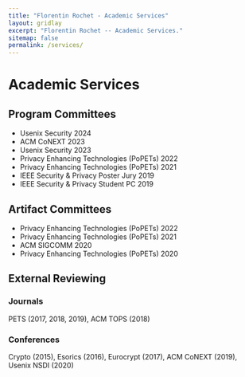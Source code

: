 ```yaml
---
title: "Florentin Rochet - Academic Services"
layout: gridlay
excerpt: "Florentin Rochet -- Academic Services."
sitemap: false
permalink: /services/
---
```


# Academic Services

## Program Committees

- Usenix Security 2024
- ACM CoNEXT 2023
- Usenix Security 2023
- Privacy Enhancing Technologies (PoPETs) 2022
- Privacy Enhancing Technologies (PoPETs) 2021
- IEEE Security & Privacy Poster Jury 2019
- IEEE Security & Privacy Student PC 2019

## Artifact Committees

- Privacy Enhancing Technologies (PoPETs) 2022
- Privacy Enhancing Technologies (PoPETs) 2021
- ACM SIGCOMM 2020
- Privacy Enhancing Technologies (PoPETs) 2020

## External Reviewing

### Journals

PETS (2017, 2018, 2019), ACM TOPS (2018)

### Conferences

Crypto (2015), Esorics (2016), Eurocrypt (2017), ACM CoNEXT (2019), Usenix NSDI (2020)

